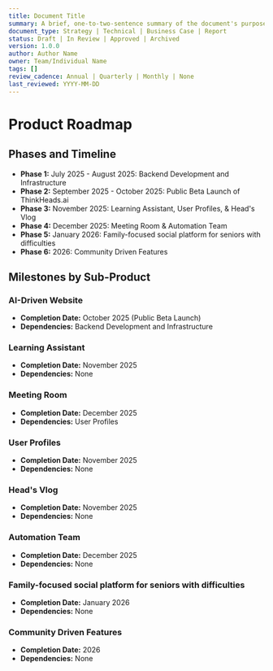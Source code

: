 ```yaml
---
title: Document Title
summary: A brief, one-to-two-sentence summary of the document's purpose and content.
document_type: Strategy | Technical | Business Case | Report
status: Draft | In Review | Approved | Archived
version: 1.0.0
author: Author Name
owner: Team/Individual Name
tags: []
review_cadence: Annual | Quarterly | Monthly | None
last_reviewed: YYYY-MM-DD
---
```

# Product Roadmap

## Phases and Timeline

*   **Phase 1:** July 2025 - August 2025: Backend Development and Infrastructure
*   **Phase 2:** September 2025 - October 2025: Public Beta Launch of ThinkHeads.ai
*   **Phase 3:** November 2025: Learning Assistant, User Profiles, & Head's Vlog
*   **Phase 4:** December 2025: Meeting Room & Automation Team
*   **Phase 5:** January 2026: Family-focused social platform for seniors with difficulties
*   **Phase 6:** 2026: Community Driven Features

## Milestones by Sub-Product

### AI-Driven Website
*   **Completion Date:** October 2025 (Public Beta Launch)
*   **Dependencies:** Backend Development and Infrastructure

### Learning Assistant
*   **Completion Date:** November 2025
*   **Dependencies:** None

### Meeting Room
*   **Completion Date:** December 2025
*   **Dependencies:** User Profiles

### User Profiles
*   **Completion Date:** November 2025
*   **Dependencies:** None

### Head's Vlog
*   **Completion Date:** November 2025
*   **Dependencies:** None

### Automation Team
*   **Completion Date:** December 2025
*   **Dependencies:** None

### Family-focused social platform for seniors with difficulties
*   **Completion Date:** January 2026
*   **Dependencies:** None

### Community Driven Features
*   **Completion Date:** 2026
*   **Dependencies:** None
